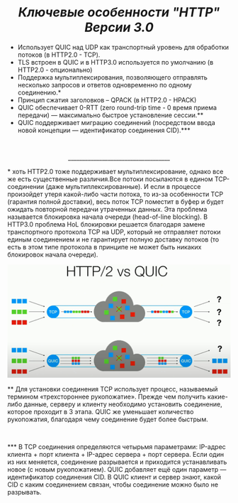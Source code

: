 <h1 align="center"> <em> Ключевые особенности "HTTP" Версии 3.0</em> </h1>
<ul>
<li>
Использует QUIC над UDP как транспортный уровень для обработки потоков (в HTTP2.0 - TCP).
</li>
<li>
TLS встроен в QUIC и в HTTP3.0 используется по умолчанию (в HTTP2.0 - опционально)
</li>
<li>
Поддержка мультиплексирования, позволяющего отправлять 
несколько запросов и ответов одновременно по одному соединению.*
</li>
<li>
Принцип сжатия заголовков – QPACK (в HTTP2.0 - HPACK)
</li>
<li>
QUIC обеспечивает 0-RTT (zero round-trip time - 0 время приема передачи) — 
максимально быстрое установление сессии.**
</li>
<li>
QUIC поддерживает миграцию соединений (посредством ввода новой концепции
— идентификатор соединения CID).***
</li>
</ul>
<br>
<p align="center">____________________________________</p>
<p>
*  хоть HTTP2.0 тоже поддерживает мультиплексирование,
однако все же есть существенные различия.Все потоки посылаются 
в едином TCP-соединении (даже мультиплексированные). И если в процессе 
произойдет утеря какой-либо части потока, то из-за особенности TCP (гарантия
полной доставки), весь поток TCP поместит в буфер и будет ожидать повторной 
передачи утраченных данных. Эта проблема называется блокировка начала 
очереди (head-of-line blocking). В HTTP3.0 проблема HoL блокировки решается 
благодаря замене транспортного протокола TCP на UDP, который не отправляет
потоки единым соединением и не гарантирует полную доставку потоков (то есть 
в этом типе протокола в принципе не может быть никаких блокировок начала очереди).
</p>
<img src="/tcp,quic.jpeg" alt="TCP/QUIC">
<br>
<p>
** 
Для установки соединения TCP использует процесс, 
называемый термином «трехстороннее рукопожатие». Прежде чем получить 
какие-либо данные, серверу и клиенту необходимо установить соединение, 
которое проходит в 3 этапа. QUIC же уменьшает количество рукопожатия, 
благодаря чему соединение будет более быстрым.
</p>
<br>
<p>
*** В TCP соединения определяются четырьмя параметрами:
IP-адрес клиента + порт клиента + IP-адрес сервера + порт сервера.
Если один из них меняется, соединение разрывается 
и приходится устанавливать новое (с новым рукопожатием). 
QUIC добавляет ещё один параметр — идентификатор соединения CID.
В QUIC клиент и сервер знают, какой CID с каким соединением связан, 
чтобы соединение можно было не разрывать. 
</p>